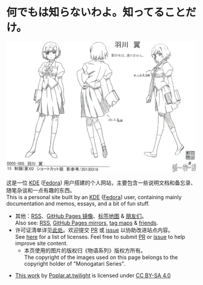# 何でもは知らないわよ。知ってることだけ。

![cover]

[cover]: ./assets/test-2.png

这是一位 [KDE] ([Fedora]) 用户搭建的个人网站，主要包含一些说明文档和备忘录、随笔杂谈和一点有趣的东西。<br />
This is a personal site built by an [KDE] ([Fedora]) user, containing mainly documentation and memos, essays, and a bit of fun stuff.

- 其他：[RSS]、[GitHub Pages 镜像]、[标签地图] & [朋友们]。<br />Also see: [RSS], [GitHub Pages mirrors][GitHub Pages 镜像], [tag maps][标签地图] & [friends][朋友们].
- 许可证清单详见[此处]。欢迎提交 [PR] 或 [issue] 以协助改进站点内容。<br />See [here][此处] for a list of licenses. Feel free to submit [PR] or [issue] to help improve site content. 
    - 本页使用的图片的版权归《物语系列》版权方所有。<br />The copyright of the images used on this page belongs to the copyright holder of "Monogatari Series".
- <p xmlns:cc="http://creativecommons.org/ns#" ><a rel="cc:attributionURL" href="https://github.com/poplar-at-twilight/whiteboard">This work</a> by <a rel="cc:attributionURL dct:creator" property="cc:attributionName" href="https://github.com/poplar-at-twilight">Poplar.at.twilight</a> is licensed under <a href="https://creativecommons.org/licenses/by-sa/4.0/?ref=chooser-v1" target="_blank" rel="license noopener noreferrer" style="display:inline-block;">CC BY-SA 4.0<img style="height:22px!important;margin-left:3px;vertical-align:text-bottom;" src="https://mirrors.creativecommons.org/presskit/icons/cc.svg?ref=chooser-v1" alt=""><img style="height:22px!important;margin-left:3px;vertical-align:text-bottom;" src="https://mirrors.creativecommons.org/presskit/icons/by.svg?ref=chooser-v1" alt=""><img style="height:22px!important;margin-left:3px;vertical-align:text-bottom;" src="https://mirrors.creativecommons.org/presskit/icons/sa.svg?ref=chooser-v1" alt=""></a></p>

[KDE]: https://kde.org/
[Fedora]: https://fedoraproject.org/kde/
[openSUSE]: https://www.opensuse.org/
[RSS]: ./blog/posts/hello-world.md
[GitHub Pages 镜像]: https://poplar-at-twilight.github.io/whiteboard/
[标签地图]: ./tags.md
[朋友们]: ./about/friends.md
[PR]: https://github.com/poplar-at-twilight/whiteboard/pulls
[issue]: https://github.com/poplar-at-twilight/whiteboard/issues
[此处]: ./about/license.md